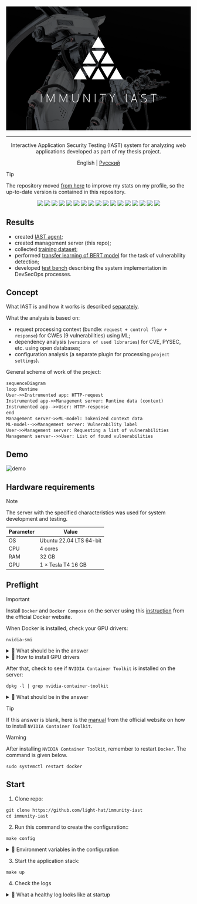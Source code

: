 <p align="center">
<img src="assets/head.png">
</p>

<hr/>
<p align="center">Interactive Application Security Testing (IAST) system for analyzing web applications developed as part of my thesis project.</p>

<div align="center">
English | 
<a href="Readme.ru.md">Русский</a>
</div>

> [!TIP]
> The repository moved <a href="https://github.com/Immunity-IAST/">from here</a> to improve my stats on my profile, so the up-to-date version is contained in this repository.

<p align="center">
<img src="https://img.shields.io/badge/nVIDIA-%2376B900.svg?style=for-the-badge&logo=nVIDIA&logoColor=white">
<img src="https://img.shields.io/badge/cuda-000000.svg?style=for-the-badge&logo=nVIDIA&logoColor=green">
<img src="https://img.shields.io/badge/jupyter-%23FA0F00.svg?style=for-the-badge&logo=jupyter&logoColor=white">
<img src="https://img.shields.io/badge/pandas-%23150458.svg?style=for-the-badge&logo=pandas&logoColor=white">
<img src="https://img.shields.io/badge/PyTorch-%23EE4C2C.svg?style=for-the-badge&logo=PyTorch&logoColor=white">
<img src="https://img.shields.io/badge/scikit--learn-%23F7931E.svg?style=for-the-badge&logo=scikit-learn&logoColor=white">
<img src="https://img.shields.io/badge/numpy-%23013243.svg?style=for-the-badge&logo=numpy&logoColor=white">
<img src="https://img.shields.io/badge/javascript-%23323330.svg?style=for-the-badge&logo=javascript&logoColor=%23F7DF1E">
<img src="https://img.shields.io/badge/vuejs-%2335495e.svg?style=for-the-badge&logo=vuedotjs&logoColor=%234FC08D">
<img src="https://img.shields.io/badge/python-3670A0?style=for-the-badge&logo=python&logoColor=ffdd54">
<img src="https://img.shields.io/badge/django-%23092E20.svg?style=for-the-badge&logo=django&logoColor=white">
<img src="https://img.shields.io/badge/DJANGO-REST-ff1709?style=for-the-badge&logo=django&logoColor=white&color=ff1709&labelColor=gray">
<img src="https://img.shields.io/badge/celery-%23a9cc54.svg?style=for-the-badge&logo=celery&logoColor=ddf4a4">
<img src="https://img.shields.io/badge/redis-%23DD0031.svg?style=for-the-badge&logo=redis&logoColor=white">
<img src="https://img.shields.io/badge/postgres-%23316192.svg?style=for-the-badge&logo=postgresql&logoColor=white">
<img src="https://img.shields.io/badge/nginx-%23009639.svg?style=for-the-badge&logo=nginx&logoColor=white">
<img src="https://img.shields.io/badge/docker-%230db7ed.svg?style=for-the-badge&logo=docker&logoColor=white">
</p>

## Results

- created [IAST agent](https://github.com/light-hat/immunity-python-agent);
- created management server (this repo);
- collected [training dataset](https://huggingface.co/datasets/l1ghth4t/iast-python3-django-flask);
- performed [transfer learning of BERT model](https://huggingface.co/l1ghth4t/immunity) for the task of vulnerability detection;
- developed [test bench](https://github.com/light-hat/devsecops-stand) describing the system implementation in DevSecOps processes.

## Concept

What IAST is and how it works is described [separately](Theory.md).

What the analysis is based on:

- request processing context (bundle: `request + control flow + response`) for CWEs (9 vulnerabilities) using ML;
- dependency analysis (`versions of used libraries`) for CVE, PYSEC, etc. using open databases;
- configuration analysis (a separate plugin for processing `project settings`).

General scheme of work of the project:

```mermaid
sequenceDiagram
loop Runtime
User->>Instrumented app: HTTP-request
Instrumented app->>Management server: Runtime data (context)
Instrumented app-->>User: HTTP-response
end
Management server->>ML-model: Tokenized context data
ML-model-->>Management server: Vulnerability label
User->>Management server: Requesting a list of vulnerabilities
Management server-->>User: List of found vulnerabilities
```

## Demo

![demo](assets/demo.gif)

## Hardware requirements

> [!NOTE]
> The server with the specified characteristics was used for system development and testing.

| Parameter | Value                   |
|-----------|-------------------------|
| OS        | Ubuntu 22.04 LTS 64-bit |
| CPU       | 4 cores                 |
| RAM       | 32 GB                   |
| GPU       | 1 × Tesla T4  16 GB     |

## Preflight

> [!IMPORTANT]
> Install `Docker` and `Docker Compose` on the server using this [instruction](https://docs.docker.com/engine/install/ubuntu/) from the official Docker website.

When Docker is installed, check your GPU drivers:

```shell
nvidia-smi
```

<details>
  <summary>👀 What should be in the answer</summary>

<hr />

```
Sat Jan  4 01:37:28 2025       
+---------------------------------------------------------------------------------------+
| NVIDIA-SMI 535.183.01             Driver Version: 535.183.01   CUDA Version: 12.2     |
|-----------------------------------------+----------------------+----------------------+
| GPU  Name                 Persistence-M | Bus-Id        Disp.A | Volatile Uncorr. ECC |
| Fan  Temp   Perf          Pwr:Usage/Cap |         Memory-Usage | GPU-Util  Compute M. |
|                                         |                      |               MIG M. |
|=========================================+======================+======================|
|   0  Tesla T4                       Off | 00000000:00:06.0 Off |                  Off |
| N/A   49C    P0              28W /  70W |    783MiB / 16384MiB |      0%      Default |
|                                         |                      |                  N/A |
+-----------------------------------------+----------------------+----------------------+
```

<hr />

</details>

<details>
  <summary>👀 How to install GPU drivers</summary>

<hr />

Install driver compilation tools and kernel headers:

```shell
sudo apt update
sudo apt-get install build-essential linux-headers-$(uname -r)
```

Look for available versions of the driver:

```shell
ubuntu-drivers devices
```

Find a similar line in the output:

```text
...
driver   : nvidia-driver-535 - distro non-free recommended
...
```

This is the version of the driver you need to install:

```shell
sudo apt-get install nvidia-driver-535
```

Then restart the server:

```shell
sudo reboot
```

After rebooting, check the GPU drivers again:

```shell
nvidia-smi
```

<hr />

</details>

After that, check to see if `NVIDIA Container Toolkit` is installed on the server:

```shell
dpkg -l | grep nvidia-container-toolkit
```

<details>
  <summary>👀 What should be in the answer</summary>

<hr />

```
ii  nvidia-container-toolkit          1.17.3-1          amd64     NVIDIA Container toolkit
ii  nvidia-container-toolkit-base     1.17.3-1          amd64     NVIDIA Container Toolkit Base

```

<hr />

</details>

> [!TIP]
> If this answer is blank, here is the [manual](https://docs.nvidia.com/datacenter/cloud-native/container-toolkit/latest/install-guide.html) from the official website on how to install `NVIDIA Container Toolkit`.

> [!WARNING]
> After installing `NVIDIA Container Toolkit`, remember to restart `Docker`. The command is given below.

```shell
sudo systemctl restart docker
```

## Start

1. Clone repo:

```shell
git clone https://github.com/light-hat/immunity-iast
cd immunity-iast
```

2. Run this command to create the configuration::

```shell
make config
```

<details>

  <summary>👀 Environment variables in the configuration</summary>

<hr />

- `API_URL`: the address where the service will be deployed;

- `API_PORT`: the port on which the service will receive requests;

- `POSTGRES_HOST`: the database host (the name of the service in the application stack);

- `POSTGRES_PORT`: the port of the database;

- `POSTGRES_USER`: database user;

- `POSTGRES_PASSWORD`: database password;

- `POSTGRES_DB`: name of the database used by the service;

<hr />

</details>

3. Start the application stack:

```shell
make up
```

4. Check the logs

<details>
  <summary>👀 What a healthy log looks like at startup</summary>

<hr />

Main application log:

```shell
make logs | grep immunity
```

```text
immunity-1    | DB not yet run...
immunity-1    | DB did run.
immunity-1    | Migrations for 'core':
immunity-1    |   core/migrations/0001_initial.py
immunity-1    |     + Create model Context
immunity-1    |     + Create model DatasetLabel
immunity-1    |     + Create model Library
immunity-1    |     + Create model Project
immunity-1    |     + Create model User
immunity-1    |     + Create model DependencyVulnerability
immunity-1    |     + Add field project to library
immunity-1    |     + Create model Event
immunity-1    |     + Add field project to context
immunity-1    |     + Create model Configuration
immunity-1    |     + Create model Request
immunity-1    |     + Create model Response
immunity-1    |     + Create model Vulnerability
immunity-1    | Operations to perform:
immunity-1    |   Apply all migrations: admin, auth, contenttypes, core, sessions
immunity-1    | Running migrations:
immunity-1    |   No migrations to apply.
immunity-1    | 2025-01-31 03:28:00,341 - [INFO] - [MainThread] - core.management.commands.init_users - (init_users.py).handle(21) - Администратор уже создан.
immunity-1    | [2025-01-31 00:28:00 +0000] [12] [INFO] Starting gunicorn 23.0.0
immunity-1    | [2025-01-31 00:28:00 +0000] [12] [INFO] Listening at: http://0.0.0.0:8000 (12)
immunity-1    | [2025-01-31 00:28:00 +0000] [12] [INFO] Using worker: sync
immunity-1    | [2025-01-31 00:28:00 +0000] [13] [INFO] Booting worker with pid: 13
```

Worker log:

```shell
make logs | grep worker
```

```text
worker-1      |  
worker-1      |  -------------- celery@10488abd3a8b v5.4.0 (opalescent)
worker-1      | --- ***** ----- 
worker-1      | -- ******* ---- Linux-5.15.0-131-generic-x86_64-with-glibc2.36 2025-01-31 03:27:58
worker-1      | - *** --- * --- 
worker-1      | - ** ---------- [config]
worker-1      | - ** ---------- .> app:         conf:0x7f1d7d8c48f0
worker-1      | - ** ---------- .> transport:   redis://redis:6379//
worker-1      | - ** ---------- .> results:     redis://redis:6379/
worker-1      | - *** --- * --- .> concurrency: 4 (prefork)
worker-1      | -- ******* ---- .> task events: OFF (enable -E to monitor tasks in this worker)
worker-1      | --- ***** ----- 
worker-1      |  -------------- [queues]
worker-1      |                 .> celery           exchange=celery(direct) key=celery
worker-1      |                 
worker-1      | 
worker-1      | [tasks]
worker-1      |   . engine.context.handle_config
worker-1      |   . engine.context.handle_context
worker-1      |   . engine.context.handle_dependencies
worker-1      |   . engine.engine.run_analysis_task
worker-1      | 
worker-1      | [2025-01-31 03:27:59,044: WARNING/MainProcess] /usr/local/lib/python3.12/site-packages/celery/worker/consumer/consumer.py:508: CPendingDeprecationWarning: The broker_connection_retry configuration setting will no longer determine
worker-1      | whether broker connection retries are made during startup in Celery 6.0 and above.
worker-1      | If you wish to retain the existing behavior for retrying connections on startup,
worker-1      | you should set broker_connection_retry_on_startup to True.
worker-1      |   warnings.warn(
worker-1      | 
worker-1      | [2025-01-31 03:27:59,054: WARNING/MainProcess] /usr/local/lib/python3.12/site-packages/celery/worker/consumer/consumer.py:508: CPendingDeprecationWarning: The broker_connection_retry configuration setting will no longer determine
worker-1      | whether broker connection retries are made during startup in Celery 6.0 and above.
worker-1      | If you wish to retain the existing behavior for retrying connections on startup,
worker-1      | you should set broker_connection_retry_on_startup to True.
nginx         | /docker-entrypoint.sh: Launching /docker-entrypoint.d/30-tune-worker-processes.sh
worker-1      |   warnings.warn(
worker-1      | 
immunity-1    | [2025-01-31 00:28:00 +0000] [12] [INFO] Using worker: sync
immunity-1    | [2025-01-31 00:28:00 +0000] [13] [INFO] Booting worker with pid: 13
nginx         | 2025/01/31 00:27:57 [notice] 1#1: start worker processes
nginx         | 2025/01/31 00:27:57 [notice] 1#1: start worker process 19
nginx         | 2025/01/31 00:27:57 [notice] 1#1: start worker process 20
nginx         | 2025/01/31 00:27:57 [notice] 1#1: start worker process 21
nginx         | 2025/01/31 00:27:57 [notice] 1#1: start worker process 22
```

<hr />

</details>
